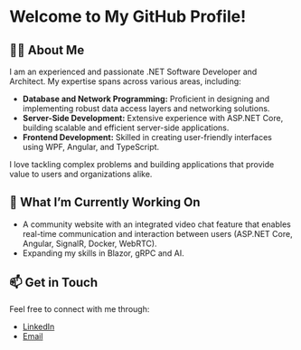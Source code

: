 # Welcome to My GitHub Profile!

## 👩‍💻 About Me
I am an experienced and passionate .NET Software Developer and Architect. My expertise spans across various areas, including:

- **Database and Network Programming:** Proficient in designing and implementing robust data access layers and networking solutions.
- **Server-Side Development:** Extensive experience with ASP.NET Core, building scalable and efficient server-side applications.
- **Frontend Development:** Skilled in creating user-friendly interfaces using WPF, Angular, and TypeScript.

I love tackling complex problems and building applications that provide value to users and organizations alike.

## 🚀 What I’m Currently Working On
- A community website with an integrated video chat feature that enables real-time communication and interaction between users (ASP.NET Core, Angular, SignalR, Docker, WebRTC).
- Expanding my skills in Blazor, gRPC and AI.

## 📫 Get in Touch
Feel free to connect with me through:

- [LinkedIn](https://www.linkedin.com/in/jana-schmid)
- [Email](mailto:jdev.five@emailn.de)
